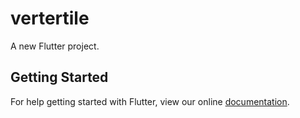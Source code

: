 # vertertile

A new Flutter project.

## Getting Started

For help getting started with Flutter, view our online
[documentation](https://flutter.io/).
